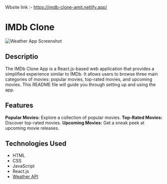 Wbsite link :- https://imdb-clone-amit.netlify.app/
# IMDb Clone
![Weather App Screenshot](assets/weather.png)

## Descriptio
The IMDb Clone App is a React.js-based web application that provides a simplified experience similar to IMDb. It allows users to browse three main categories of movies: popular movies, top-rated movies, and upcoming movies. This README file will guide you through setting up and using the app.

## Features
**Popular Movies:** Explore a collection of popular movies.
**Top-Rated Movies:** Discover top-rated movies.
**Upcoming Movies:** Get a sneak peek at upcoming movie releases.

## Technologies Used
- HTML
- CSS
- JavaScript
- React.js
- [Weather API](https://openweathermap.org/api)
